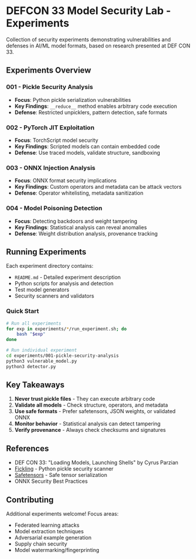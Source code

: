 # DEFCON 33 Model Security Lab - Experiments

Collection of security experiments demonstrating vulnerabilities and defenses in AI/ML model formats, based on research presented at DEF CON 33.

## Experiments Overview

### 001 - Pickle Security Analysis
- **Focus**: Python pickle serialization vulnerabilities
- **Key Findings**: `__reduce__` method enables arbitrary code execution
- **Defense**: Restricted unpicklers, pattern detection, safe formats

### 002 - PyTorch JIT Exploitation  
- **Focus**: TorchScript model security
- **Key Findings**: Scripted models can contain embedded code
- **Defense**: Use traced models, validate structure, sandboxing

### 003 - ONNX Injection Analysis
- **Focus**: ONNX format security implications
- **Key Findings**: Custom operators and metadata can be attack vectors
- **Defense**: Operator whitelisting, metadata sanitization

### 004 - Model Poisoning Detection
- **Focus**: Detecting backdoors and weight tampering
- **Key Findings**: Statistical analysis can reveal anomalies
- **Defense**: Weight distribution analysis, provenance tracking

## Running Experiments

Each experiment directory contains:
- `README.md` - Detailed experiment description
- Python scripts for analysis and detection
- Test model generators
- Security scanners and validators

### Quick Start

```bash
# Run all experiments
for exp in experiments/*/run_experiment.sh; do
    bash "$exp"
done

# Run individual experiment
cd experiments/001-pickle-security-analysis
python3 vulnerable_model.py
python3 detector.py
```

## Key Takeaways

1. **Never trust pickle files** - They can execute arbitrary code
2. **Validate all models** - Check structure, operators, and metadata
3. **Use safe formats** - Prefer safetensors, JSON weights, or validated ONNX
4. **Monitor behavior** - Statistical analysis can detect tampering
5. **Verify provenance** - Always check checksums and signatures

## References

- DEF CON 33: "Loading Models, Launching Shells" by Cyrus Parzian
- [Fickling](https://github.com/trailofbits/fickling) - Python pickle security scanner
- [Safetensors](https://github.com/huggingface/safetensors) - Safe tensor serialization
- ONNX Security Best Practices

## Contributing

Additional experiments welcome! Focus areas:
- Federated learning attacks
- Model extraction techniques
- Adversarial example generation
- Supply chain security
- Model watermarking/fingerprinting